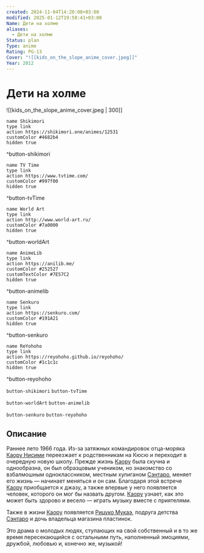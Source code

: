 ```yaml
---
created: 2024-11-04T14:20:00+03:00
modified: 2025-01-12T19:58:41+03:00
Name: Дети на холме
aliases:
  - Дети на холме
Status: plan
Type: anime
Rating: PG-13
Cover: "![[kids_on_the_slope_anime_cover.jpeg]]"
Year: 2012
---
```


# Дети на холме

![[kids_on_the_slope_anime_cover.jpeg | 300]]

```button
name Shikimori
type link
action https://shikimori.one/animes/12531
customColor #4682b4
hidden true
```
^button-shikimori

```button
name TV Time
type link
action https://www.tvtime.com/
customColor #997f00
hidden true
```
^button-tvTime

```button
name World Art
type link
action http://www.world-art.ru/
customColor #7a0000
hidden true
```
^button-worldArt

```button
name AnimeLib
type link
action https://anilib.me/
customColor #252527
customTextColor #7E57C2
hidden true
```
^button-animelib

```button
name Senkuro
type link
action https://senkuro.com/
customColor #191A21
hidden true
```
^button-senkuro

```button
name ReYohoho
type link
action https://reyohoho.github.io/reyohoho/
customColor #1c1c1c
hidden true
```
^button-reyohoho

`button-shikimori` `button-tvTime`

`button-worldArt` `button-animelib`

`button-senkuro` `button-reyohoho`

## Описание

Раннее лето 1966 года. Из-за затяжных командировок отца-моряка [Каору Нисими](https://shikimori.one/characters/56859-kaoru-nishimi) переезжает к родственникам на Кюсю и переходит в очередную новую школу. Прежде жизнь [Каору](https://shikimori.one/characters/56859-kaoru-nishimi) была скучна и однообразна, он был образцовым учеником, но знакомство со взбалмошным одноклассником, местным хулиганом [Сэнтаро](https://shikimori.one/characters/56861-sentarou-kawabuchi), меняет его жизнь — начинает меняться и он сам. Благодаря этой встрече [Каору](https://shikimori.one/characters/56859-kaoru-nishimi) приобщается к джазу, а также впервые у него появляется человек, которого он мог бы назвать другом. [Каору](https://shikimori.one/characters/56859-kaoru-nishimi) узнает, как это может быть здорово и весело — играть музыку вместе с приятелями.

Также в жизни [Каору](https://shikimori.one/characters/56859-kaoru-nishimi) появляется [Рицуко Мукаэ](https://shikimori.one/characters/56863-ritsuko-mukae), подруга детства [Сэнтаро](https://shikimori.one/characters/56861-sentarou-kawabuchi) и дочь владельца магазина пластинок.

Это драма о молодых людях, ступающих на свой собственный и в то же время пересекающийся с остальными путь, наполненный эмоциями, дружбой, любовью и, конечно же, музыкой!
